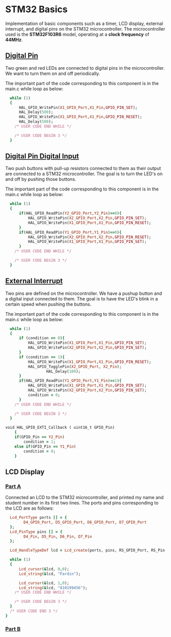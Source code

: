 # STM32 Basics
Implementation of basic components such as a timer, LCD display, external interrupt, and digital pins on the STM32 microcontroller. The microcontroller used is the **STM32F103R6** model, operating at a **clock frequency** of **44MHz**.
## [Digital Pin](https://github.com/fardinabbasi/STM32_Basics/tree/main/Digital_Pin)
Two green and red LEDs are connected to digital pins in the microcontroller. We want to turn them on and off periodically.

The important part of the code corresponding to this component is in the main.c while loop as below:
```ruby
  while (1)
  {
	  HAL_GPIO_WritePin(X1_GPIO_Port,X1_Pin,GPIO_PIN_SET);
	  HAL_Delay(500);
	  HAL_GPIO_WritePin(X1_GPIO_Port,X1_Pin,GPIO_PIN_RESET);
	  HAL_Delay(500);
    /* USER CODE END WHILE */

    /* USER CODE BEGIN 3 */
  }
```
## [Digital Pin Digital Input](https://github.com/fardinabbasi/STM32_Basics/tree/main/Digital_Input_Pin)
Two push buttons with pull-up resistors connected to them as their output are connected to a STM32 microcontroller. The goal is to turn the LED's on and off by pushing those buttons.

The important part of the code corresponding to this component is in the main.c while loop as below:
```ruby
  while (1)
  {
	  if(HAL_GPIO_ReadPin(Y2_GPIO_Port,Y2_Pin)==0){
		  HAL_GPIO_WritePin(X2_GPIO_Port,X2_Pin,GPIO_PIN_SET);
		  HAL_GPIO_WritePin(X1_GPIO_Port,X1_Pin,GPIO_PIN_RESET);
	  }
	  if(HAL_GPIO_ReadPin(Y1_GPIO_Port,Y1_Pin)==0){
		  HAL_GPIO_WritePin(X2_GPIO_Port,X2_Pin,GPIO_PIN_RESET);
		  HAL_GPIO_WritePin(X1_GPIO_Port,X1_Pin,GPIO_PIN_SET);
	  }
    /* USER CODE END WHILE */

    /* USER CODE BEGIN 3 */
  }
```
## [External Interrupt](https://github.com/fardinabbasi/STM32_Basics/tree/main/External_Interrupt)
Two pins are defined on the microcontroller. We have a pushup button and a digital input connected to them. The goal is to have the LED's blink in a certain speed when pushing the buttons.

The important part of the code corresponding to this component is in the main.c while loop as below:
```ruby
  while (1)
  {
	  if (condition == 0){
	  	  HAL_GPIO_WritePin(X1_GPIO_Port,X1_Pin,GPIO_PIN_SET);
	  	  HAL_GPIO_WritePin(X2_GPIO_Port,X2_Pin,GPIO_PIN_SET);
	  }
	  if (condition == 1){
		  HAL_GPIO_WritePin(X1_GPIO_Port,X1_Pin,GPIO_PIN_RESET);
		  HAL_GPIO_TogglePin(X2_GPIO_Port, X2_Pin);
		  		  HAL_Delay(100);
	  }
	  if(HAL_GPIO_ReadPin(Y1_GPIO_Port,Y1_Pin)==1){
	  	  HAL_GPIO_WritePin(X1_GPIO_Port,X1_Pin,GPIO_PIN_SET);
	  	  HAL_GPIO_WritePin(X2_GPIO_Port,X2_Pin,GPIO_PIN_SET);
		  condition = 0;
	  }
    /* USER CODE END WHILE */

    /* USER CODE BEGIN 3 */
  }
```
```ruby
void HAL_GPIO_EXTI_Callback ( uint16_t GPIO_Pin)
	{
	if(GPIO_Pin == Y2_Pin)
		condition = 1;
	else if(GPIO_Pin == Y1_Pin)
		condition = 0;
	}
```
## LCD Display
### [Part A](https://github.com/fardinabbasi/STM32_Basics/tree/main/LCD/PartA)
Connected an LCD to the STM32 microcontroller, and printed my name and student number in its first two lines. The ports and pins corresponding to the LCD are as follows:
```ruby
  Lcd_PortType ports [] = {
  		D4_GPIO_Port, D5_GPIO_Port, D6_GPIO_Port, D7_GPIO_Port
  };
  Lcd_PinType pins [] = {
  		D4_Pin, D5_Pin, D6_Pin, D7_Pin
  };

  Lcd_HandleTypeDef lcd = Lcd_create(ports, pins, RS_GPIO_Port, RS_Pin, E_GPIO_Port, E_Pin, LCD_4_BIT_MODE);
```
```ruby
  while (1)
  {
	  Lcd_cursor(&lcd, 0,0);
	  Lcd_string(&lcd, "Fardin");

	  Lcd_cursor(&lcd, 1,0);
	  Lcd_string(&lcd, "810199456");
    /* USER CODE END WHILE */

    /* USER CODE BEGIN 3 */
  }
  /* USER CODE END 3 */
}
```
### [Part B](https://github.com/fardinabbasi/STM32_Basics/tree/main/LCD/PartB)
